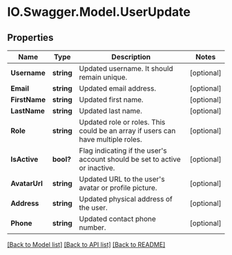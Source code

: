 # IO.Swagger.Model.UserUpdate
## Properties

Name | Type | Description | Notes
------------ | ------------- | ------------- | -------------
**Username** | **string** | Updated username. It should remain unique. | [optional] 
**Email** | **string** | Updated email address. | [optional] 
**FirstName** | **string** | Updated first name. | [optional] 
**LastName** | **string** | Updated last name. | [optional] 
**Role** | **string** | Updated role or roles. This could be an array if users can have multiple roles. | [optional] 
**IsActive** | **bool?** | Flag indicating if the user&#x27;s account should be set to active or inactive. | [optional] 
**AvatarUrl** | **string** | Updated URL to the user&#x27;s avatar or profile picture. | [optional] 
**Address** | **string** | Updated physical address of the user. | [optional] 
**Phone** | **string** | Updated contact phone number. | [optional] 

[[Back to Model list]](../README.md#documentation-for-models) [[Back to API list]](../README.md#documentation-for-api-endpoints) [[Back to README]](../README.md)

